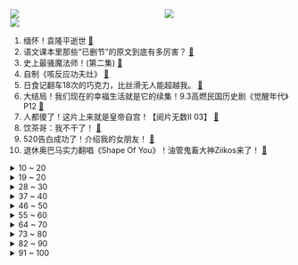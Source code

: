 <div >
	<a style="float:left;width:55%;" href = "https://github.com/anuraghazra/github-readme-stats">
	 <img src = "https://github-readme-stats.vercel.app/api?username=iuuuuuaena&theme=buefy&show_icons=true"/>
	</a>
	<a  style="float:right;width:45%" href = "https://github.com/anuraghazra/github-readme-stats">
	 <img  src="https://github-readme-stats.vercel.app/api/top-langs/?username=anuraghazra&layout=compact"/>
	</a>
	</div>

[![](https://img.shields.io/badge/jxd-@jxdgogogo.xyz-yellowgreen.svg)](https://www.jxdgogogo.xyz)<br>
1. 缅怀！袁隆平逝世 [:link:](//www.bilibili.com/video/BV1oK4y1A7Cd) <br>
2. 语文课本里那些“已删节”的原文到底有多厉害？ [:link:](//www.bilibili.com/video/BV1c64y1k7N6) <br>
3. 史上最骚魔法师！(第二集) [:link:](//www.bilibili.com/video/BV1jo4y117Vf) <br>
4. 自制《咳反应功夫灶》 [:link:](//www.bilibili.com/video/BV1WB4y1F786) <br>
5. 日食记翻车18次的巧克力，比丝滑无人能超越我。 [:link:](//www.bilibili.com/video/BV1kB4y1F7fL) <br>
6. 大结局！我们现在的幸福生活就是它的续集！9.3高燃民国历史剧《觉醒年代》P12 [:link:](//www.bilibili.com/video/BV1af4y1Y7ax) <br>
7. 人都傻了！这片上来就是皇帝自宫！【阅片无数Ⅱ 03】 [:link:](//www.bilibili.com/video/BV1fK4y197u9) <br>
8. 饮茶哥：我不干了！ [:link:](//www.bilibili.com/video/BV1w44y1r79C) <br>
9. 520告白成功了！介绍我的女朋友！ [:link:](//www.bilibili.com/video/BV1bV411j7t8) <br>
10. 退休奥巴马实力翻唱《Shape Of You》！油管鬼畜大神Ziikos来了！ [:link:](//www.bilibili.com/video/BV1R64y1d7wY) <br>
<details>
<summary>10 ~ 20</summary>

11. 翻车30遍，省了4800，这是我吃过最贵的小饼干！！！ [:link:](//www.bilibili.com/video/BV1gQ4y1R7q8) <br>
12. 超级变变变 [:link:](//www.bilibili.com/video/BV1Sy4y1W7Gc) <br>
13. 2008年北京奥运会开幕式 [:link:](//www.bilibili.com/video/BV1AN411Z7wf) <br>
14. 禁 忌 女 孩 我 不 更 了！ [:link:](//www.bilibili.com/video/BV1MK4y1G79i) <br>
15. 痛悼！“杂交水稻之父”袁隆平逝世 享年91岁 [:link:](//www.bilibili.com/video/BV1hh411v7wL) <br>
16. 这是帅小伙吃过最好吃的烧烤“炭烧响螺”不信的话请你试试！ [:link:](//www.bilibili.com/video/BV1kV411j7AM) <br>
17. 四川网警详解：境外势力如何介入中学生自杀事件？ [:link:](//www.bilibili.com/video/BV16A411g7eg) <br>
18. “兄弟，再挺会儿啊……兄弟，兄弟……” [:link:](//www.bilibili.com/video/BV1WA411g7Ub) <br>
19. 【毕导】复旦团队用喝茶看见人体经络？我喝了一桶茶，你猜我看见了啥？ [:link:](//www.bilibili.com/video/BV15q4y1E7Mn) <br>
</details>
<details>
<summary>19 ~ 20</summary>

20. 这个挑战玩的有点大了！ [:link:](//www.bilibili.com/video/BV1p54y1L7SZ) <br>
21. 《原神》优菈手书「骄傲的荣光」 [:link:](//www.bilibili.com/video/BV1e5411u7QD) <br>
22. 光 学 隐 形，就是有点费手 [:link:](//www.bilibili.com/video/BV1u64y1y7AE) <br>
23. 【暴走大事件第八季】08 榜一竟成打榜“受害者”哭诉遭遇，小潮院长杜海皇挑战最难“暴走副本”（蓝） [:link:](//www.bilibili.com/video/BV1bQ4y1R7Yp) <br>
24. 这个杀手也太温柔了吧 我真的哭死 [:link:](//www.bilibili.com/video/BV18B4y1F7ok) <br>
25. 【神兵小将】东方大小姐和南宫大少爷的反派生涯2.0 [:link:](//www.bilibili.com/video/BV1Uy4y1W71k) <br>
26. 把“一日男友”彻底玩坏！ [:link:](//www.bilibili.com/video/BV1cv411L7B2) <br>
27. 最 强 卧 底 王 ！ [:link:](//www.bilibili.com/video/BV1my4y1W77P) <br>
28. 高考应援原创曲  《不负韶光》（Hanser&Q酱 ） [:link:](//www.bilibili.com/video/BV1ZB4y1F7xK) <br>
</details>
<details>
<summary>28 ~ 30</summary>

29. 男朋友背着我都买了啥啊？ [:link:](//www.bilibili.com/video/BV16K4y197bN) <br>
30. 云朵收藏家 [:link:](//www.bilibili.com/video/BV1nf4y1Y7Wx) <br>
31. 【杨颜】如何看懂明日方舟的游戏剧情#0 初探泰拉 [:link:](//www.bilibili.com/video/BV14B4y1F7To) <br>
32. 从恋爱到出轨总共分几步？《今日谭法》法制小剧场520特别篇 [:link:](//www.bilibili.com/video/BV1rh411v7qW) <br>
33. 【荒野大彪客】决战鹅城 [:link:](//www.bilibili.com/video/BV1S5411u7H7) <br>
34. 豆瓣9.6，权威网站认证必看神剧！世界评分最高的电视剧《绝命毒师》第一季1-4 [:link:](//www.bilibili.com/video/BV1uf4y1h71j) <br>
35. 单 身 狗 之 怒！ [:link:](//www.bilibili.com/video/BV1Eh411v7Bz) <br>
36. 【时代少年团】春游vlog大放送 [:link:](//www.bilibili.com/video/BV1b54y1L7JA) <br>
37. 华农兄弟：兄弟家的野杨梅熟了，摘点回来吃，顺便去游个泳 [:link:](//www.bilibili.com/video/BV1GQ4y1R7Qn) <br>
</details>
<details>
<summary>37 ~ 40</summary>

38. 【low君】《十大台偶OST》：盘点那些前奏一响你DNA就会动的金曲 [:link:](//www.bilibili.com/video/BV1L54y1V7us) <br>
39. 【谭晶】《恋爱循环》来啦！我把我最不会唱歌的一面拿出来了… [:link:](//www.bilibili.com/video/BV13K4y1G7Gy) <br>
40. “战胜”肺癌后，他在下水道捡了个魅魔姐姐 [:link:](//www.bilibili.com/video/BV1W44y1r71G) <br>
41. 【原神手书】胡桃个人向-《起风了》 [:link:](//www.bilibili.com/video/BV1qb4y1o7jK) <br>
42. 人民不应该忘记他，国家不应该忘记他，一个国家不应该没有了英雄和模范。他舍弃了全部家当建抗战博物馆，其心可嘉，其行亦奖。 [:link:](//www.bilibili.com/video/BV17V411j7Kw) <br>
43. 为什么男人不讨厌绿茶，而女人却反感 [:link:](//www.bilibili.com/video/BV1bB4y1F7VE) <br>
44. 靠谱盘点120：双杀DK！RNG成功晋级淘汰赛，韩国观众抗议赛制：凭什么第二名先打？ [:link:](//www.bilibili.com/video/BV1Y44y1r7Vn) <br>
45. 一 生 清 贫 怎 敢 入 繁 华 [:link:](//www.bilibili.com/video/BV1YN411Z7uB) <br>
46. 【1900】人民万岁！中原逐鹿最后一击《淮海战役》精讲 后篇 [:link:](//www.bilibili.com/video/BV1kQ4y1o7rC) <br>
</details>
<details>
<summary>46 ~ 50</summary>

47. LOL最诡异“空城计”套路！来自千里之外的折磨！【有点骚东西】 [:link:](//www.bilibili.com/video/BV1VV411j7zk) <br>
48. 重磅料理，自制意大利旋风脆皮烤五花，配上一颗大蒜瞬间引爆味蕾 [:link:](//www.bilibili.com/video/BV1cA411V7D2) <br>
49. 一人独享99元肯德基全家桶，试试到底能不能吃饱 [:link:](//www.bilibili.com/video/BV1A64y1y7L2) <br>
50. 520愿有情人都被温柔以待 [:link:](//www.bilibili.com/video/BV1sK4y197s5) <br>
51. 曹 县 [:link:](//www.bilibili.com/video/BV1f54y1G7rU) <br>
52. 说了♂再见 [:link:](//www.bilibili.com/video/BV1wQ4y1o7Xr) <br>
53. 【官方MV】G.E.M.邓紫棋《好想好想你》 [:link:](//www.bilibili.com/video/BV1EQ4y1R7s6) <br>
54. “卍 解” [:link:](//www.bilibili.com/video/BV1SQ4y1o7ub) <br>
55. MAGA回来了！85%共和党选民支持懂王胜过共和党 [:link:](//www.bilibili.com/video/BV17v411L7nh) <br>
</details>
<details>
<summary>55 ~ 60</summary>

56. 一言不合就回旋爆头！ 季均9.0高分悬疑剧回归！《九号秘事》S6E1 [:link:](//www.bilibili.com/video/BV1mv41157a8) <br>
57. 超勇!把嘎子直播间的酒全部喝一遍，我整个人都变逊了！ [:link:](//www.bilibili.com/video/BV1Tq4y1E7J3) <br>
58. 【4K60FPS】泰勒Taylor Swift《Love story》超梦幻现场！祝大家520快乐！ [:link:](//www.bilibili.com/video/BV18q4y1E7zE) <br>
59. 赛  博  饮  茶 [:link:](//www.bilibili.com/video/BV1864y1y7KF) <br>
60. 缉毒警的生死瞬间 [:link:](//www.bilibili.com/video/BV1564y1y7Bp) <br>
61. 【懂点儿啥】网红冰淇淋“钟薛高”凭什么卖这么贵？ [:link:](//www.bilibili.com/video/BV1K84y1F7xq) <br>
62. 防晒要涂一个硬币才有用？教你最有效的防晒方法！【老爸评测】 [:link:](//www.bilibili.com/video/BV15v411L7km) <br>
63. 消化一下：巴以闹这么大，背后的剧本该怎么读？ [:link:](//www.bilibili.com/video/BV1j54y1V7BL) <br>
64. 珍贵影像！八路军作战现场首次4K+AI上色修复 [:link:](//www.bilibili.com/video/BV19q4y1772r) <br>
</details>
<details>
<summary>64 ~ 70</summary>

65. 雨后的晴天，又是抓粉丝的一天。 [:link:](//www.bilibili.com/video/BV1u64y1y7mH) <br>
66. 【电竞星快报】为什么说输三把是好事，只是希望...（第三季18期） [:link:](//www.bilibili.com/video/BV1so4y117U8) <br>
67. 《崩坏3》4.9版本前瞻直播录像 [:link:](//www.bilibili.com/video/BV14V411j7jq) <br>
68. 男生超会穿衣服是一种怎样的体验！ [:link:](//www.bilibili.com/video/BV1oK4y1A735) <br>
69. 【国家级朗诵】两面包夹芝士 [:link:](//www.bilibili.com/video/BV1bB4y1F7wW) <br>
70. 借交大学生卡花43元畅吃交大食堂，连吃2层楼十几个档口，太满足！ [:link:](//www.bilibili.com/video/BV1444y1r7FK) <br>
71. 22岁辅警被拖行1600多米牺牲 [:link:](//www.bilibili.com/video/BV1db4y1f7o1) <br>
72. 【医学博士】爱出汗是虚吗？I 出多少汗才是健康标准？ [:link:](//www.bilibili.com/video/BV1bN411Z7T9) <br>
73. 毕业前我被求婚啦！以为只是普通的一天，没想到突然被求婚了！原来这就是被求婚的感觉哈哈哈 [:link:](//www.bilibili.com/video/BV1zA411g7qF) <br>
</details>
<details>
<summary>73 ~ 80</summary>

74. 【逗鱼时刻】第302期 炉石主播的恋爱小课堂 [:link:](//www.bilibili.com/video/BV1vK4y197To) <br>
75. 有理有据！遇飞机延误女乘客教科书式维权 [:link:](//www.bilibili.com/video/BV1z5411u7e6) <br>
76. 【自制动画】30秒讲完《进击的巨人》 [:link:](//www.bilibili.com/video/BV19A411G721) <br>
77. 抓住一只直男，把他变成性感御姐！ [:link:](//www.bilibili.com/video/BV1NN411Z7Jy) <br>
78. 【AI演技大赏】内娱要变天了，机器人或将取代人类 [:link:](//www.bilibili.com/video/BV1SB4y1F7Ky) <br>
79. 【小学生沙雕作文】看完当场裂开！吃饭喝水慎入！ [:link:](//www.bilibili.com/video/BV16A411g7zu) <br>
80. 单身的朋友教你谈恋爱 [:link:](//www.bilibili.com/video/BV1Rq4y177TR) <br>
81. 厨师长教你："火爆猪小肠"的家常做法，鲜辣爽脆，开胃下饭 [:link:](//www.bilibili.com/video/BV17v411L7AD) <br>
82. 【音量拉满】真爆炸现场！用《追梦赤子心》打开《奇迹再现》居然这么燃？！ [:link:](//www.bilibili.com/video/BV18K4y1G7BZ) <br>
</details>
<details>
<summary>82 ~ 90</summary>

83. 优雅小球为你表演柴可夫斯基《花之圆舞曲》 [:link:](//www.bilibili.com/video/BV1xB4y1F7oF) <br>
84. “铁皮棺材”内生活69年，世界上最后一个“铁肺”人 [:link:](//www.bilibili.com/video/BV1n54y1L7Qx) <br>
85. 男友第一视角的约会 | 上海网红餐厅到底如何？ [:link:](//www.bilibili.com/video/BV1hb4y1o7Zo) <br>
86. 徐老师来巡山316：团战无人生还，狗熊绝地反击！ [:link:](//www.bilibili.com/video/BV1ay4y1W7sU) <br>
87. 13min认真教泰拳的高效爆汗跟练｜0零基础全身强化 无跑跳适合所有体重 [:link:](//www.bilibili.com/video/BV1Mo4y117rS) <br>
88. “每当我撑不下去的时候，我就会打开这个视频” [:link:](//www.bilibili.com/video/BV1h64y1y7A1) <br>
89. 折纸-方块小鲸鱼 [:link:](//www.bilibili.com/video/BV1uN411Z7Cv) <br>
90. 这条视频请分享给男生 有手就会的拍照技巧 [:link:](//www.bilibili.com/video/BV1p54y1L7x3) <br>
91. 【E周游戏导视01】小朋友雪地开车！ [:link:](//www.bilibili.com/video/BV1L44y1r7XS) <br>
</details>
<details>
<summary>91 ~ 100</summary>

92. 【小泽】iPad Pro 12.9评测：最强屏幕遇上M1直接起飞 [:link:](//www.bilibili.com/video/BV1dN411o7b4) <br>
93. 剧TOP：豆瓣9.6，无与伦比的日剧巅峰之作《白色巨塔》全解读（第一回） [:link:](//www.bilibili.com/video/BV1c64y1k7cd) <br>
94. 撩  到  你  腿  软❤有谁能拒绝的了坏女人~ [:link:](//www.bilibili.com/video/BV1Fv411L7pH) <br>
95. 高 ping 玩 家 现 状 [:link:](//www.bilibili.com/video/BV1x44y1r7cf) <br>
96. 【张哲瀚】真的太会扭了！！！升级版打老虎｜万转直拍 [:link:](//www.bilibili.com/video/BV1V54y1V7wC) <br>
97. 导演：让他来演个杀人犯，他直接把自己演进了今日说法！ [:link:](//www.bilibili.com/video/BV1v5411u7hy) <br>
98. 一步之遥！《完美假期》解说11 [:link:](//www.bilibili.com/video/BV1Ko4y117Sd) <br>
99. 试吃密毛龙虾，刺身极品，做一个超大的龙虾球，后悔死了 [:link:](//www.bilibili.com/video/BV1mA411G7Jv) <br>
100. 钞能力5 [:link:](//www.bilibili.com/video/BV19A411G7cU) <br>
</details>
